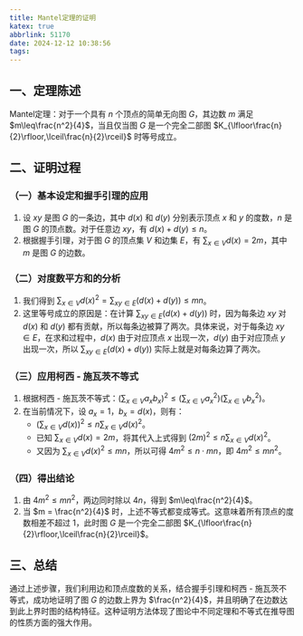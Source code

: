 ```yaml
---
title: Mantel定理的证明
katex: true
abbrlink: 51170
date: 2024-12-12 10:38:56
tags:
---
```


<!--  # Mantel定理 -->

## 一、定理陈述

Mantel定理：对于一个具有 $n$ 个顶点的简单无向图 $G$，其边数 $m$ 满足 $m\leq\frac{n^2}{4}$，当且仅当图 $G$ 是一个完全二部图 $K_{\lfloor\frac{n}{2}\rfloor,\lceil\frac{n}{2}\rceil}$ 时等号成立。

## 二、证明过程

### （一）基本设定和握手引理的应用

1. 设 $xy$ 是图 $G$ 的一条边，其中 $d(x)$ 和 $d(y)$ 分别表示顶点 $x$ 和 $y$ 的度数，$n$ 是图 $G$ 的顶点数。对于任意边 $xy$，有 $d(x)+d(y)\leq n$。
2. 根据握手引理，对于图 $G$ 的顶点集 $V$ 和边集 $E$，有 $\sum_{x\in V}d(x)=2m$，其中 $m$ 是图 $G$ 的边数。

### （二）对度数平方和的分析

1. 我们得到 $\sum_{x\in V}d(x)^2=\sum_{xy\in E}(d(x)+d(y))\leq mn$。
2. 这里等号成立的原因是：在计算 $\sum_{xy\in E}(d(x)+d(y))$ 时，因为每条边 $xy$ 对 $d(x)$ 和 $d(y)$ 都有贡献，所以每条边被算了两次。具体来说，对于每条边 $xy\in E$，在求和过程中，$d(x)$ 由于对应顶点 $x$ 出现一次，$d(y)$ 由于对应顶点 $y$ 出现一次，所以 $\sum_{xy\in E}(d(x)+d(y))$ 实际上就是对每条边算了两次。

### （三）应用柯西 - 施瓦茨不等式

1. 根据柯西 - 施瓦茨不等式：$(\sum_{x\in V}a_xb_x)^2\leq(\sum_{x\in V}a_x^2)(\sum_{x\in V}b_x^2)$。
2. 在当前情况下，设 $a_x = 1$，$b_x=d(x)$，则有：
    - $(\sum_{x\in V}d(x))^2\leq n\sum_{x\in V}d(x)^2$。
    - 已知 $\sum_{x\in V}d(x)=2m$，将其代入上式得到 $(2m)^2\leq n\sum_{x\in V}d(x)^2$。
    - 又因为 $\sum_{x\in V}d(x)^2\leq mn$，所以可得 $4m^2\leq n\cdot mn$，即 $4m^2\leq mn^2$。

### （四）得出结论

1. 由 $4m^2\leq mn^2$，两边同时除以 $4n$，得到 $m\leq\frac{n^2}{4}$。
2. 当 $m = \frac{n^2}{4}$ 时，上述不等式都变成等式。这意味着所有顶点的度数相差不超过 $1$，此时图 $G$ 是一个完全二部图 $K_{\lfloor\frac{n}{2}\rfloor,\lceil\frac{n}{2}\rceil}$。

## 三、总结

通过上述步骤，我们利用边和顶点度数的关系，结合握手引理和柯西 - 施瓦茨不等式，成功地证明了图 $G$ 的边数上界为 $\frac{n^2}{4}$，并且明确了在边数达到此上界时图的结构特征。这种证明方法体现了图论中不同定理和不等式在推导图的性质方面的强大作用。
